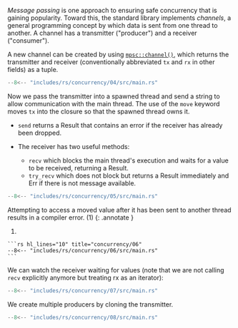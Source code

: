 _Message passing_ is one approach to ensuring safe concurrency that is gaining popularity.
Toward this, the standard library implements _channels_, a general programming concept by which data is sent from one thread to another.
A channel has a transmitter ("producer") and a receiver ("consumer").

A new channel can be created by using [`mpsc::channel()`](https://doc.rust-lang.org/stable/std/sync/mpsc/fn.channel.html), which returns the transmitter and receiver (conventionally abbreviated `tx` and `rx` in other fields) as a tuple.

```rs title="concurrency/04"
--8<-- "includes/rs/concurrency/04/src/main.rs"
```

Now we pass the transmitter into a spawned thread and send a string to allow communication with the main thread.
The use of the `move` keyword moves `tx` into the closure so that the spawned thread owns it.

-   `send` returns a Result that contains an error if the receiver has already been dropped.
-   The receiver has two useful methods: 

    -   `recv` which blocks the main thread's execution and waits for a value to be received, returning a Result.
    -   `try_recv` which does not block but returns a Result immediately and Err if there is not message available.

```rs hl_lines="9 12" title="concurrency/05"
--8<-- "includes/rs/concurrency/05/src/main.rs"
```

Attempting to access a moved value after it has been sent to another thread results in a compiler error. (1)
{: .annotate }

1.  

    ```rs hl_lines="10" title="concurrency/06"
    --8<-- "includes/rs/concurrency/06/src/main.rs"
    ```

We can watch the receiver waiting for values (note that we are not calling `recv` explicitly anymore but treating rx as an iterator):

```rs title="concurrency/07"
--8<-- "includes/rs/concurrency/07/src/main.rs"
```

We create multiple producers by cloning the transmitter.

```rs title="concurrency/08"
--8<-- "includes/rs/concurrency/08/src/main.rs"
```
